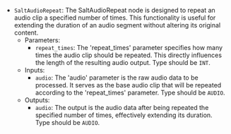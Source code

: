 - `SaltAudioRepeat`: The SaltAudioRepeat node is designed to repeat an audio clip a specified number of times. This functionality is useful for extending the duration of an audio segment without altering its original content.
    - Parameters:
        - `repeat_times`: The 'repeat_times' parameter specifies how many times the audio clip should be repeated. This directly influences the length of the resulting audio output. Type should be `INT`.
    - Inputs:
        - `audio`: The 'audio' parameter is the raw audio data to be processed. It serves as the base audio clip that will be repeated according to the 'repeat_times' parameter. Type should be `AUDIO`.
    - Outputs:
        - `audio`: The output is the audio data after being repeated the specified number of times, effectively extending its duration. Type should be `AUDIO`.
